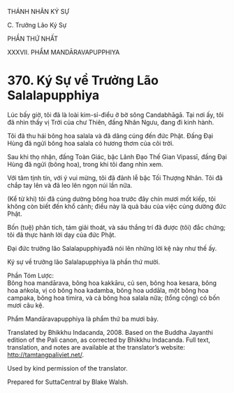 THÁNH NHÂN KÝ SỰ

C. Trưởng Lão Ký Sự

PHẦN THỨ NHẤT

XXXVII. PHẨM MANDĀRAVAPUPPHIYA

# 370\. Ký Sự về Trưởng Lão Salalapupphiya

Lúc bấy giờ, tôi đã là loài kim-sỉ-điểu ở bờ sông Candabhāgā. Tại nơi ấy, tôi đã nhìn thấy vị Trời của chư Thiên, đấng Nhân Ngưu, đang đi kinh hành.

Tôi đã thu hái bông hoa salala và đã dâng cúng đến đức Phật. Đấng Đại Hùng đã ngửi bông hoa salala có hương thơm của cõi trời.

Sau khi thọ nhận, đấng Toàn Giác, bậc Lãnh Đạo Thế Gian Vipassī, đấng Đại Hùng đã ngửi (bông hoa), trong khi tôi đang nhìn xem.

Với tâm tịnh tín, với ý vui mừng, tôi đã đảnh lễ bậc Tối Thượng Nhân. Tôi đã chắp tay lên và đã leo lên ngọn núi lần nữa.

(Kể từ khi) tôi đã cúng dường bông hoa trước đây chín mươi mốt kiếp, tôi không còn biết đến khổ cảnh; điều này là quả báu của việc cúng dường đức Phật.

Bốn (tuệ) phân tích, tám giải thoát, và sáu thắng trí đã được (tôi) đắc chứng; tôi đã thực hành lời dạy của đức Phật.

Đại đức trưởng lão Salalapupphiyađã nói lên những lời kệ này như thế ấy.

Ký sự về trưởng lão Salalapupphiya là phần thứ mười.

Phần Tóm Lược:  
Bông hoa mandārava, bông hoa kakkāru, củ sen, bông hoa kesara, bông hoa aṅkola, vị có bông hoa kadamba, bông hoa uddāla, một bông hoa campaka, bông hoa timira, và cả bông hoa salala nữa; (tổng cộng) có bốn mươi câu kệ.

Phẩm Mandāravapupphiya là phẩm thứ ba mươi bảy.

Translated by Bhikkhu Indacanda, 2008. Based on the Buddha Jayanthi edition of the Pali canon, as corrected by Bhikkhu Indacanda. Full text, translation, and notes are available at the translator’s website: http://tamtangpaliviet.net/.

Used by kind permission of the translator.

Prepared for SuttaCentral by Blake Walsh.
